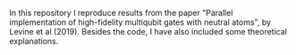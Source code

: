 In this repository I reproduce results from the paper "Parallel implementation of high-fidelity multiqubit gates with neutral atoms", by Levine et al (2019).
Besides the code, I have also included some theoretical explanations.
